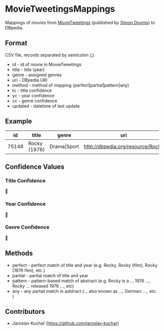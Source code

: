 # MovieTweetingsMappings
Mappings of movies from [MovieTweetings](https://github.com/sidooms/MovieTweetings) (published by [Simon Dooms](https://github.com/sidooms/MovieTweetings)) to DBpedia. 

## Format
CSV file, records separated by semicolon (**;**)
* id - id of movie in MovieTweetings
* title - title (year)
* genre - assigned genres
* uri - DBpedia URI
* method - method of mapping (perfect|partial|pattern|any)
* tc - title confidence
* yc - year confidence
* cc - genre confidence
* updated - datetime of last update

## Example
id | title | genre | uri | method | tc | yc | cc | updated
--- | --- | --- | --- | --- | --- | --- | --- | --- 
75148 | Rocky (1976) | Drama\|Sport | http://dbpedia.org/resource/Rocky | perfect | 1.0 | 1.0 | 1.0 |2015-06-01T11:33:06

## Confidence Values
### Title Confidence
:pencil:
### Year Confidence
:pencil:
### Genre Confidence
:pencil:

## Methods
* perfect - perfect match of title and year (e.g. Rocky, Rocky (film), Rocky (1976 film), etc.)
* partial - partial match of title and year
* pattern - pattern-based match of abstract (e.g. Rocky is a ... 1976 ..., Rocky ... released 1976 ..., etc)
* any - any partail match in asbtract (... also known as ..., German: ..., etc. )

## Contributors
- Jaroslav Kuchař (https://github.com/jaroslav-kuchar)
